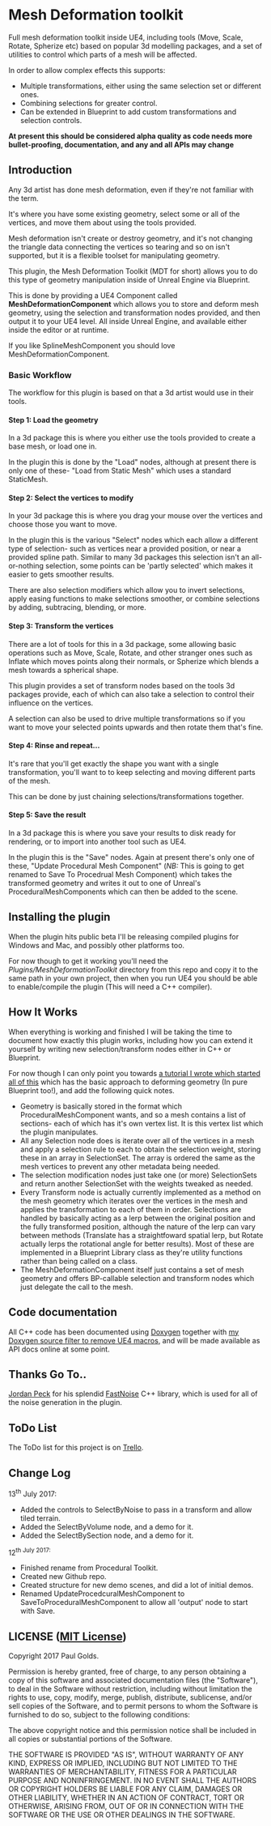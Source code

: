 # Mesh Deformation toolkit
Full mesh deformation toolkit inside UE4, including tools (Move, Scale, Rotate, Spherize etc) based on popular 3d modelling packages, and a set of utilities to control which parts of a mesh will be affected.

In order to allow complex effects this supports:
* Multiple transformations, either using the same selection set or different ones.
* Combining selections for greater control.
* Can be extended in Blueprint to add custom transformations and selection controls.

**At present this should be considered alpha quality as code needs more bullet-proofing, documentation, and any and all APIs may change**

## Introduction
Any 3d artist has done mesh deformation, even if they're not familiar with the term.

It's where you have some existing geometry, select some or all of the vertices, and move them about using the tools provided.

Mesh deformation isn't create or destroy geometry, and it's not changing the triangle data connecting the vertices so tearing and so on isn't supported, but it is a flexible toolset for manipulating geometry.

This plugin, the Mesh Deformation Toolkit (MDT for short) allows you to do this type of geometry manipulation inside of Unreal Engine via Blueprint.

This is done by providing a UE4 Component called **MeshDeformationComponent** which allows you to store and deform mesh  geometry, using the selection and transformation nodes provided, and then output it to your UE4 level.  All inside Unreal Engine, and available either inside the editor or at runtime.

If you like SplineMeshComponent you should love MeshDeformationComponent.

### Basic Workflow
The workflow for this plugin is based on that a 3d artist would use in their tools.

#### Step 1: Load the geometry
In a 3d package this is where you either use the tools provided to create a base mesh, or load one in.

In the plugin this is done by the "Load" nodes, although at present there is only one of these- "Load from Static Mesh" which uses a standard StaticMesh.

#### Step 2: Select the vertices to modify
In your 3d package this is where you drag your mouse over the vertices and choose those you want to move.

In the plugin this is the various "Select" nodes which each allow a different type of selection- such as vertices near a provided position, or near a provided spline path.  Similar to many 3d packages this selection isn't an all-or-nothing selection, some points can be 'partly selected' which makes it easier to gets smoother results.

There are also selection modifiers which allow you to invert selections, apply easing functions to make selections smoother, or combine selections by adding, subtracing, blending, or more.

#### Step 3: Transform the vertices
There are a lot of tools for this in a 3d package, some allowing basic operations such as Move, Scale, Rotate, and other stranger ones such as Inflate which moves points along their normals, or Spherize which blends a mesh towards a spherical shape.

This plugin provides a set of transform nodes based on the tools 3d packages provide, each of which can also take a selection to control their influence on the vertices.

A selection can also be used to drive multiple transformations so if you want to move your selected points upwards and then rotate them that's fine.

#### Step 4: Rinse and repeat...
It's rare that you'll get exactly the shape you want with a single transformation, you'll want to to keep selecting and moving different parts of the mesh.

This can be done by just chaining selections/transformations together.

#### Step 5: Save the result
In a 3d package this is where you save your results to disk ready for rendering, or to import into another tool such as UE4.

In the plugin this is the "Save" nodes.  Again at present there's only one of these, "Update Procedural Mesh Component" (*NB:* This is going to get renamed to Save To Procedrual Mesh Component) which takes the transformed geometry and writes it out to one of Unreal's ProceduralMeshComponents which can then be added to the scene.

## Installing the plugin
When the plugin hits public beta I'll be releasing compiled plugins for Windows and Mac, and possibly other platforms too.

For now though to get it working you'll need the *Plugins/MeshDeformationToolkit* directory from this repo and copy it to the same path in your own project, then when you run UE4 you should be able to enable/compile the plugin (This will need a C++ compiler).

## How It Works
When everything is working and finished I will be taking the time to document how exactly this plugin works, including how you can extend it yourself by writing new selection/transform nodes either in C++ or Blueprint.

For now though I can only point you towards [a tutorial I wrote which started all of this](http://normalvector.com/tutorials/low_poly_world/) which has the basic approach to deforming geometry (In pure Blueprint too!), and add the following quick notes.
* Geometry is basically stored in the format which ProceduralMeshComponent wants, and so a mesh contains a list of sections- each of which has it's own vertex list.  It is this vertex list which the plugin manipulates.
* All any Selection node does is iterate over all of the vertices in a mesh and apply a selection rule to each to obtain the selection weight, storing these in an array in SelectionSet.  The array is ordered the same as the mesh vertices to prevent any other metadata being needed.
* The selection modification nodes just take one (or more) SelectionSets and return another SelectionSet with the weights tweaked as needed.
* Every Transform node is actually currently implemented as a method on the mesh geometry which iterates over the vertices in the mesh and applies the transformation to each of them in order.  Selections are handled by basically acting as a lerp between the original position and the fully transformed position, although the nature of the lerp can vary between methods (Translate has a straightfoward spatial lerp, but Rotate actually lerps the rotational angle for better results).  Most of these are implemented in a Blueprint Library class as they're utility functions rather than being called on a class.
* The MeshDeformationComponent itself just contains a set of mesh geometry and offers BP-callable selection and transform nodes which just delegate the call to the mesh.

## Code documentation
All C++ code has been documented using [Doxygen](http://www.stack.nl/~dimitri/doxygen/) together with [my Doxygen source filter to remove UE4 macros](https://github.com/normalvector/ue4_doxygen_source_filter), and will be made available as API docs online at some point.

## Thanks Go To..
[Jordan Peck](https://github.com/Auburns) for his splendid [FastNoise](https://github.com/Auburns/FastNoise) C++ library, which is used for all of the noise generation in the plugin.

## ToDo List
The ToDo list for this project is on [Trello](https://trello.com/b/eWCcepmW/mesh-deformation-component).

## Change Log
13<sup>th</sup> July 2017:
* Added the controls to SelectByNoise to pass in a transform and allow tiled terrain.
* Added the SelectByVolume node, and a demo for it.
* Added the SelectBySection node, and a demo for it.

12<sup>th</th> July 2017:
* Finished rename from Procedural Toolkit.
* Created new Github repo.
* Created structure for new demo scenes, and did a lot of initial demos.
* Renamed UpdateProcedcuralMeshComponent to SaveToProceduralMeshComponent to allow all 'output' node to start with Save.

## LICENSE ([MIT License](https://en.wikipedia.org/wiki/MIT_License))

Copyright 2017 Paul Golds.

Permission is hereby granted, free of charge, to any person obtaining a copy of this software and associated documentation files (the "Software"), to deal in the Software without restriction, including without limitation the rights to use, copy, modify, merge, publish, distribute, sublicense, and/or sell copies of the Software, and to permit persons to whom the Software is furnished to do so, subject to the following conditions:

The above copyright notice and this permission notice shall be included in all copies or substantial portions of the Software.

THE SOFTWARE IS PROVIDED "AS IS", WITHOUT WARRANTY OF ANY KIND, EXPRESS OR IMPLIED, INCLUDING BUT NOT LIMITED TO THE WARRANTIES OF MERCHANTABILITY, FITNESS FOR A PARTICULAR PURPOSE AND NONINFRINGEMENT. IN NO EVENT SHALL THE AUTHORS OR COPYRIGHT HOLDERS BE LIABLE FOR ANY CLAIM, DAMAGES OR OTHER LIABILITY, WHETHER IN AN ACTION OF CONTRACT, TORT OR OTHERWISE, ARISING FROM, OUT OF OR IN CONNECTION WITH THE SOFTWARE OR THE USE OR OTHER DEALINGS IN THE SOFTWARE.
